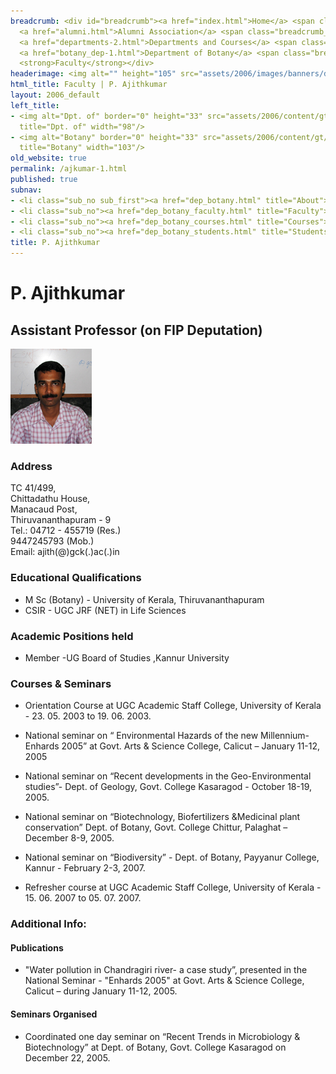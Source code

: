 ```yaml
---
breadcrumb: <div id="breadcrumb"><a href="index.html">Home</a> <span class="breadcrumb_spacer">&gt;</span>
  <a href="alumni.html">Alumni Association</a> <span class="breadcrumb_spacer">&gt;</span>
  <a href="departments-2.html">Departments and Courses</a> <span class="breadcrumb_spacer">&gt;</span>
  <a href="botany_dep-1.html">Department of Botany</a> <span class="breadcrumb_spacer">&gt;</span>
  <strong>Faculty</strong></div>
headerimage: <img alt="" height="105" src="assets/2006/images/banners/departments.jpg" width="472"/>
html_title: Faculty | P. Ajithkumar
layout: 2006_default
left_title:
- <img alt="Dpt. of" border="0" height="33" src="assets/2006/content/gt/fcb6421c7c62628408190d4ca84029e5.png"
  title="Dpt. of" width="98"/>
- <img alt="Botany" border="0" height="33" src="assets/2006/content/gt/5e27a06476458eedd01db97afdec71f6.png"
  title="Botany" width="103"/>
old_website: true
permalink: /ajkumar-1.html
published: true
subnav:
- <li class="sub_no sub_first"><a href="dep_botany.html" title="About">About</a></li>
- <li class="sub_no"><a href="dep_botany_faculty.html" title="Faculty">Faculty</a></li>
- <li class="sub_no"><a href="dep_botany_courses.html" title="Courses">Courses</a></li>
- <li class="sub_no"><a href="dep_botany_students.html" title="Students">Students</a></li>
title: P. Ajithkumar
---
```


# P. Ajithkumar

## Assistant Professor (on FIP Deputation)

![](assets/2006/picture/upload/ajith.jpg)

### Address

TC 41/499,  
Chittadathu House,  
Manacaud Post,  
Thiruvananthapuram - 9  
Tel.: 04712 - 455719 (Res.)  
9447245793 (Mob.)  
Email: ajith(@)gck(.)ac(.)in

### Educational Qualifications

  * M Sc (Botany) - University of Kerala, Thiruvananthapuram
  * CSIR - UGC JRF (NET) in Life Sciences

### Academic Positions held

  * Member -UG Board of Studies ,Kannur University

### Courses & Seminars

  * Orientation Course at UGC Academic Staff College, University of Kerala - 23. 05. 2003 to 19. 06. 2003.

  * National seminar on “ Environmental Hazards of the new Millennium-Enhards 2005” at Govt. Arts & Science College, Calicut – January 11-12, 2005

  * National seminar on “Recent developments in the Geo-Environmental studies”- Dept. of Geology, Govt. College Kasaragod - October 18-19, 2005.

  * National seminar on “Biotechnology, Biofertilizers &Medicinal plant conservation” Dept. of Botany, Govt. College Chittur, Palaghat – December 8-9, 2005.

  * National seminar on “Biodiversity” - Dept. of Botany, Payyanur College, Kannur - February 2-3, 2007.

  * Refresher course at UGC Academic Staff College, University of Kerala - 15. 06. 2007 to 05. 07. 2007.

### Additional Info:

#### Publications

  * "Water pollution in Chandragiri river- a case study”, presented in the National Seminar - "Enhards 2005" at Govt. Arts & Science College, Calicut – during January 11-12, 2005.

#### Seminars Organised

  * Coordinated one day seminar on “Recent Trends in Microbiology & Biotechnology” at Dept. of Botany, Govt. College Kasaragod on December 22, 2005.